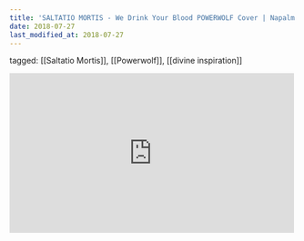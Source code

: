 ```yaml
---
title: 'SALTATIO MORTIS - We Drink Your Blood POWERWOLF Cover | Napalm Records - YouTube'
date: 2018-07-27
last_modified_at: 2018-07-27
---
```

tagged: [[Saltatio Mortis]], [[Powerwolf]], [[divine inspiration]]
<iframe allow="accelerometer; autoplay; clipboard-write; encrypted-media; gyroscope; picture-in-picture" allowfullscreen="" frameborder="0" height="281" id="youtube_iframe" src="https://www.youtube.com/embed/RXsgYryLyuU?feature=oembed&amp;enablejsapi=1&amp;origin=https://safe.txmblr.com&amp;wmode=opaque" width="500"></iframe>